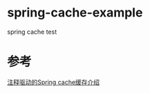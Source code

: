 # spring-cache-example
spring cache test

# 参考
<a href="http://www.ibm.com/developerworks/cn/opensource/os-cn-spring-cache/">注释驱动的Spring cache缓存介绍</a>
